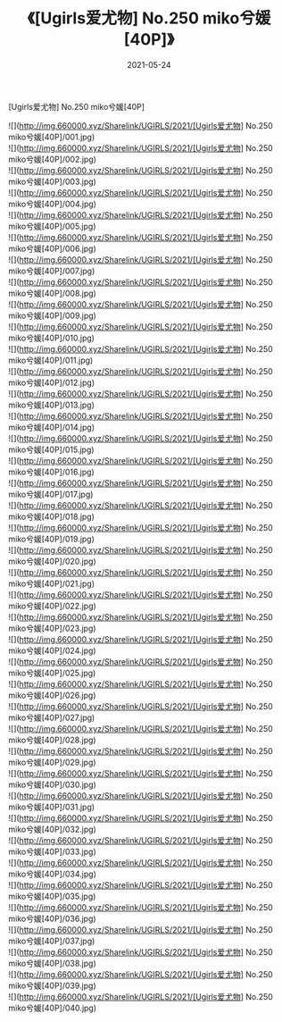 ﻿---
layout: post
title:  《[Ugirls爱尤物] No.250 miko兮媛[40P]》
date:   2021-05-24
img: http://img.660000.xyz/Sharelink/UGIRLS/2021/[Ugirls爱尤物] No.250 miko兮媛[40P]/000.jpg
categories: [美女, 清纯, 唯美]
---

[Ugirls爱尤物] No.250 miko兮媛[40P]

  ![](http://img.660000.xyz/Sharelink/UGIRLS/2021/[Ugirls爱尤物] No.250 miko兮媛[40P]/001.jpg) <br> ![](http://img.660000.xyz/Sharelink/UGIRLS/2021/[Ugirls爱尤物] No.250 miko兮媛[40P]/002.jpg) <br> ![](http://img.660000.xyz/Sharelink/UGIRLS/2021/[Ugirls爱尤物] No.250 miko兮媛[40P]/003.jpg) <br> ![](http://img.660000.xyz/Sharelink/UGIRLS/2021/[Ugirls爱尤物] No.250 miko兮媛[40P]/004.jpg) <br> ![](http://img.660000.xyz/Sharelink/UGIRLS/2021/[Ugirls爱尤物] No.250 miko兮媛[40P]/005.jpg) <br> ![](http://img.660000.xyz/Sharelink/UGIRLS/2021/[Ugirls爱尤物] No.250 miko兮媛[40P]/006.jpg) <br> ![](http://img.660000.xyz/Sharelink/UGIRLS/2021/[Ugirls爱尤物] No.250 miko兮媛[40P]/007.jpg) <br> ![](http://img.660000.xyz/Sharelink/UGIRLS/2021/[Ugirls爱尤物] No.250 miko兮媛[40P]/008.jpg) <br> ![](http://img.660000.xyz/Sharelink/UGIRLS/2021/[Ugirls爱尤物] No.250 miko兮媛[40P]/009.jpg) <br> ![](http://img.660000.xyz/Sharelink/UGIRLS/2021/[Ugirls爱尤物] No.250 miko兮媛[40P]/010.jpg) <br> ![](http://img.660000.xyz/Sharelink/UGIRLS/2021/[Ugirls爱尤物] No.250 miko兮媛[40P]/011.jpg) <br> ![](http://img.660000.xyz/Sharelink/UGIRLS/2021/[Ugirls爱尤物] No.250 miko兮媛[40P]/012.jpg) <br> ![](http://img.660000.xyz/Sharelink/UGIRLS/2021/[Ugirls爱尤物] No.250 miko兮媛[40P]/013.jpg) <br> ![](http://img.660000.xyz/Sharelink/UGIRLS/2021/[Ugirls爱尤物] No.250 miko兮媛[40P]/014.jpg) <br> ![](http://img.660000.xyz/Sharelink/UGIRLS/2021/[Ugirls爱尤物] No.250 miko兮媛[40P]/015.jpg) <br> ![](http://img.660000.xyz/Sharelink/UGIRLS/2021/[Ugirls爱尤物] No.250 miko兮媛[40P]/016.jpg) <br> ![](http://img.660000.xyz/Sharelink/UGIRLS/2021/[Ugirls爱尤物] No.250 miko兮媛[40P]/017.jpg) <br> ![](http://img.660000.xyz/Sharelink/UGIRLS/2021/[Ugirls爱尤物] No.250 miko兮媛[40P]/018.jpg) <br> ![](http://img.660000.xyz/Sharelink/UGIRLS/2021/[Ugirls爱尤物] No.250 miko兮媛[40P]/019.jpg) <br> ![](http://img.660000.xyz/Sharelink/UGIRLS/2021/[Ugirls爱尤物] No.250 miko兮媛[40P]/020.jpg) <br> ![](http://img.660000.xyz/Sharelink/UGIRLS/2021/[Ugirls爱尤物] No.250 miko兮媛[40P]/021.jpg) <br> ![](http://img.660000.xyz/Sharelink/UGIRLS/2021/[Ugirls爱尤物] No.250 miko兮媛[40P]/022.jpg) <br> ![](http://img.660000.xyz/Sharelink/UGIRLS/2021/[Ugirls爱尤物] No.250 miko兮媛[40P]/023.jpg) <br> ![](http://img.660000.xyz/Sharelink/UGIRLS/2021/[Ugirls爱尤物] No.250 miko兮媛[40P]/024.jpg) <br> ![](http://img.660000.xyz/Sharelink/UGIRLS/2021/[Ugirls爱尤物] No.250 miko兮媛[40P]/025.jpg) <br> ![](http://img.660000.xyz/Sharelink/UGIRLS/2021/[Ugirls爱尤物] No.250 miko兮媛[40P]/026.jpg) <br> ![](http://img.660000.xyz/Sharelink/UGIRLS/2021/[Ugirls爱尤物] No.250 miko兮媛[40P]/027.jpg) <br> ![](http://img.660000.xyz/Sharelink/UGIRLS/2021/[Ugirls爱尤物] No.250 miko兮媛[40P]/028.jpg) <br> ![](http://img.660000.xyz/Sharelink/UGIRLS/2021/[Ugirls爱尤物] No.250 miko兮媛[40P]/029.jpg) <br> ![](http://img.660000.xyz/Sharelink/UGIRLS/2021/[Ugirls爱尤物] No.250 miko兮媛[40P]/030.jpg) <br> ![](http://img.660000.xyz/Sharelink/UGIRLS/2021/[Ugirls爱尤物] No.250 miko兮媛[40P]/031.jpg) <br> ![](http://img.660000.xyz/Sharelink/UGIRLS/2021/[Ugirls爱尤物] No.250 miko兮媛[40P]/032.jpg) <br> ![](http://img.660000.xyz/Sharelink/UGIRLS/2021/[Ugirls爱尤物] No.250 miko兮媛[40P]/033.jpg) <br> ![](http://img.660000.xyz/Sharelink/UGIRLS/2021/[Ugirls爱尤物] No.250 miko兮媛[40P]/034.jpg) <br> ![](http://img.660000.xyz/Sharelink/UGIRLS/2021/[Ugirls爱尤物] No.250 miko兮媛[40P]/035.jpg) <br> ![](http://img.660000.xyz/Sharelink/UGIRLS/2021/[Ugirls爱尤物] No.250 miko兮媛[40P]/036.jpg) <br> ![](http://img.660000.xyz/Sharelink/UGIRLS/2021/[Ugirls爱尤物] No.250 miko兮媛[40P]/037.jpg) <br> ![](http://img.660000.xyz/Sharelink/UGIRLS/2021/[Ugirls爱尤物] No.250 miko兮媛[40P]/038.jpg) <br> ![](http://img.660000.xyz/Sharelink/UGIRLS/2021/[Ugirls爱尤物] No.250 miko兮媛[40P]/039.jpg) <br> ![](http://img.660000.xyz/Sharelink/UGIRLS/2021/[Ugirls爱尤物] No.250 miko兮媛[40P]/040.jpg) <br>
